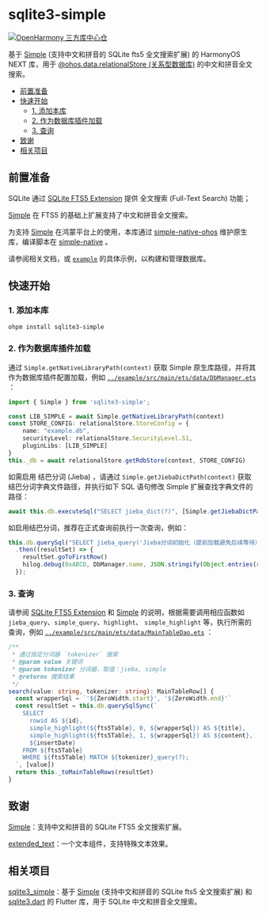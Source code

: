 # sqlite3-simple

[![OpenHarmony 三方库中心仓](https://img.shields.io/badge/v1.0.0-007ec6?label=OpenHarmony%20%E4%B8%89%E6%96%B9%E5%BA%93%E4%B8%AD%E5%BF%83%E4%BB%93&style=for-the-badge&logo=harmonyos)](https://ohpm.openharmony.cn/#/cn/detail/sqlite3-simple)

基于 [Simple](https://github.com/wangfenjin/simple) (支持中文和拼音的 SQLite fts5 全文搜索扩展) 的 HarmonyOS NEXT 库，用于 [@ohos.data.relationalStore (关系型数据库)](https://developer.huawei.com/consumer/cn/doc/harmonyos-references-V5/js-apis-data-relationalstore-V5?catalogVersion=V5) 的中文和拼音全文搜索。

- [前置准备](#前置准备)
- [快速开始](#快速开始)
  - [1. 添加本库](#1-添加本库)
  - [2. 作为数据库插件加载](#2-作为数据库插件加载)
  - [3. 查询](#3-查询)
- [致谢](#致谢)
- [相关项目](#相关项目)

## 前置准备

SQLite 通过 [SQLite FTS5 Extension](https://sqlite.org/fts5.html) 提供 全文搜索 (Full-Text Search) 功能；

[Simple](https://github.com/wangfenjin/simple) 在 FTS5 的基础上扩展支持了中文和拼音全文搜索。

为支持 [Simple](https://github.com/wangfenjin/simple) 在鸿蒙平台上的使用，本库通过 [simple-native-ohos](../simple_native_ohos) 维护原生库，编译脚本在 [simple-native](https://github.com/SageMik/sqlite3_simple/tree/simple-native) 。

请参阅相关文档，或 [`example`](../example) 的具体示例，以构建和管理数据库。

## 快速开始

### 1. 添加本库

```shell
ohpm install sqlite3-simple
```

### 2. 作为数据库插件加载

通过 `Simple.getNativeLibraryPath(context)` 获取 Simple 原生库路径，并将其作为数据库插件配置加载，例如 [`../example/src/main/ets/data/DbManager.ets`](../example/src/main/ets/data/DbManager.ets) ：

```typescript
import { Simple } from 'sqlite3-simple';

const LIB_SIMPLE = await Simple.getNativeLibraryPath(context)
const STORE_CONFIG: relationalStore.StoreConfig = {
    name: "example.db",
    securityLevel: relationalStore.SecurityLevel.S1,
    pluginLibs: [LIB_SIMPLE]
}
this._db = await relationalStore.getRdbStore(context, STORE_CONFIG)
```

如需启用 结巴分词 (Jieba) ，请通过 `Simple.getJiebaDictPath(context)` 获取结巴分词字典文件路径，并执行如下 SQL 语句修改 Simple 扩展查找字典文件的路径：

```typescript
await this.db.executeSql("SELECT jieba_dict(?)", [Simple.getJiebaDictPath(context)])
```

如启用结巴分词，推荐在正式查询前执行一次查询，例如：

```typescript
this.db.querySql("SELECT jieba_query('Jieba分词初始化（提前加载避免后续等待）')")
  .then((resultSet) => {
    resultSet.goToFirstRow()
    hilog.debug(0xABCD, DbManager.name, JSON.stringify(Object.entries(resultSet.getRow())))
  });
```

### 3. 查询

请参阅 [SQLite FTS5 Extension](https://sqlite.org/fts5.html) 和 [Simple](https://github.com/wangfenjin/simple) 的说明，根据需要调用相应函数如 `jieba_query`、`simple_query`、`highlight`、  `simple_highlight` 等，执行所需的查询，例如 [`../example/src/main/ets/data/MainTableDao.ets`](../example/src/main/ets/data/MainTableDao.ets) ：

```typescript
/**
 * 通过指定分词器 `tokenizer` 搜索
 * @param value 关键词
 * @param tokenizer 分词器，取值：jieba, simple
 * @returns 搜索结果
 */
search(value: string, tokenizer: string): MainTableRow[] {
  const wrapperSql = `'${ZeroWidth.start}', '${ZeroWidth.end}'`
  const resultSet = this.db.querySqlSync(`
    SELECT
      rowid AS ${id},
      simple_highlight(${fts5Table}, 0, ${wrapperSql}) AS ${title},
      simple_highlight(${fts5Table}, 1, ${wrapperSql}) AS ${content},
      ${insertDate}
    FROM ${fts5Table}
    WHERE ${fts5Table} MATCH ${tokenizer}_query(?);
  `, [value])
  return this._toMainTableRows(resultSet)
}
```

## 致谢

[Simple](https://github.com/wangfenjin/simple)：支持中文和拼音的 SQLite FTS5 全文搜索扩展。

[extended_text](https://github.com/HarmonyCandies/extended_text)：一个文本组件，支持特殊文本效果。

## 相关项目

[sqlite3_simple](https://github.com/SageMik/sqlite3_simple)：基于 [Simple](https://github.com/wangfenjin/simple) (支持中文和拼音的 SQLite fts5 全文搜索扩展) 和 [sqlite3.dart](https://github.com/simolus3/sqlite3.dart) 的 Flutter 库，用于 SQLite 中文和拼音全文搜索。
